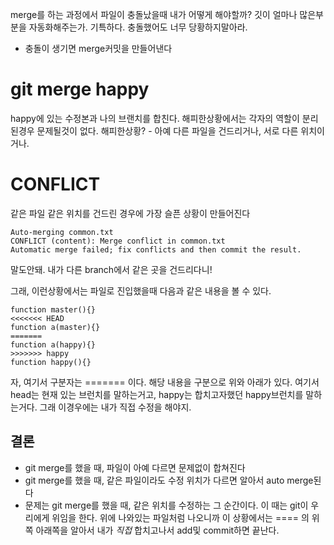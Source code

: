 merge를 하는 과정에서 파일이 충돌났을때 내가 어떻게 해야할까?
깃이 얼마나 많은부분을 자동화해주는가.
기특하다.
충돌했어도 너무 당황하지말아라.

- 충돌이 생기면 merge커밋을 만들어낸다

# git merge happy

happy에 있는 수정본과 나의 브랜치를 합친다.
해피한상황에서는 각자의 역할이 분리된경우 문제될것이 없다.
해피한상황? - 아예 다른 파일을 건드리거나, 서로 다른 위치이거나.

# CONFLICT

같은 파일 같은 위치를 건드린 경우에 가장 슬픈 상황이 만들어진다

```
Auto-merging common.txt
CONFLICT (content): Merge conflict in common.txt
Automatic merge failed; fix conflicts and then commit the result.
```

말도안돼. 내가 다른 branch에서 같은 곳을 건드리다니!

그래, 이런상황에서는 파일로 진입했을때 다음과 같은 내용을 볼 수 있다.

```
function master(){}
<<<<<<< HEAD
function a(master){}
=======
function a(happy){}
>>>>>>> happy
function happy(){}
```

자, 여기서 구분자는 ======= 이다. 
해당 내용을 구분으로 위와 아래가 있다.
여기서 head는 현재 있는 브런치를 말하는거고, happy는 합치고자했던 happy브런치를 말하는거다.
그래 이경우에는 내가 직접 수정을 해야지.



## 결론

- git merge를 했을 때, 파일이 아예 다르면 문제없이 합쳐진다
- git merge를 했을 때, 같은 파일이라도 수정 위치가 다르면 알아서 auto merge된다
- 문제는 git merge를 했을 때, 같은 위치를 수정하는 그 순간이다. 이 때는 git이 우리에게 위임을 한다. 위에 나와있는 파일처럼 나오니까 이 상황에서는 ==== 의 위쪽 아래쪽을 알아서 내가 *직접* 합치고나서 add및 commit하면 끝난다.